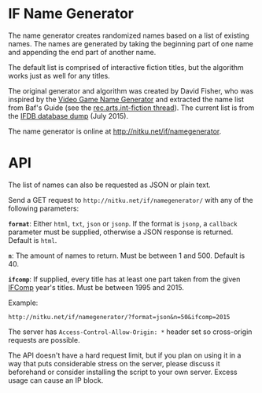 IF Name Generator
=================

The name generator creates randomized names based on a list of existing names.
The names are generated by taking the beginning part of one name and appending
the end part of another name.

The default list is comprised of interactive fiction titles, but the algorithm
works just as well for any titles.

The original generator and algorithm was created by David Fisher, who was 
inspired by the [Video Game Name Generator](http://videogamena.me) and extracted 
the name list from Baf's Guide (see the [rec.arts.int-fiction thread](http://groups.google.fi/group/rec.arts.int-fiction/browse_thread/thread/4428f0f75e24abe1/)).
The current list is from the [IFDB database dump](http://ifarchive.org/indexes/if-archiveXinfoXifdb.html) (July 2015).

The name generator is online at http://nitku.net/if/namegenerator.


API
===

The list of names can also be requested as JSON or plain text.
 
Send a GET request to `http://nitku.net/if/namegenerator/` with any of the
following parameters:

**`format`**: Either `html`, `txt`, `json` or `jsonp`. If the format is `jsonp`, 
a `callback` parameter must be supplied, otherwise a JSON response is returned.
Default is `html`.

**`n`**: The amount of names to return. Must be between 1 and 500. Default is 40.

**`ifcomp`**: If supplied, every title has at least one part taken from the
given [IFComp](http://ifcomp.org) year's titles. Must be between 1995 and 2015. 

Example: 

```
http://nitku.net/if/namegenerator/?format=json&n=50&ifcomp=2015
```

The server has `Access-Control-Allow-Origin: *` header set so cross-origin
requests are possible.

The API doesn't have a hard request limit, but if you plan on using it in a way
that puts considerable stress on the server, please discuss it beforehand or
consider installing the script to your own server. Excess usage can cause an IP block. 